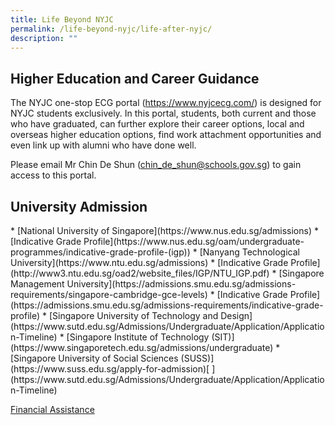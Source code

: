 ```yaml
---
title: Life Beyond NYJC
permalink: /life-beyond-nyjc/life-after-nyjc/
description: ""
---
```

<h2>Higher Education and Career Guidance</h2>


<p>The NYJC one-stop ECG portal (<a href="https://www.nyjcecg.com/" target="_blank" rel="noopener">https://www.nyjcecg.com/</a>) is designed for NYJC students exclusively. In this portal, students, both current and those who have graduated, can further explore their career options, local and overseas higher education options, find work attachment opportunities and even link up with alumni who have done well.</p>
<p>Please email Mr Chin De Shun (<a href="mailto:chin_de_shun@schools.gov.sg">chin_de_shun@schools.gov.sg</a>) to gain access to this portal.</p>

<h2>University Admission</h2>
*   [National University of Singapore](https://www.nus.edu.sg/admissions)
    *   [Indicative Grade Profile](https://www.nus.edu.sg/oam/undergraduate-programmes/indicative-grade-profile-(igp))
*   [Nanyang Technological University](https://www.ntu.edu.sg/admissions)
    *   [Indicative Grade Profile](http://www3.ntu.edu.sg/oad2/website_files/IGP/NTU_IGP.pdf)
*   [Singapore Management University](https://admissions.smu.edu.sg/admissions-requirements/singapore-cambridge-gce-levels)
    *   [Indicative Grade Profile](https://admissions.smu.edu.sg/admissions-requirements/indicative-grade-profile)
*   [Singapore University of Technology and Design](https://www.sutd.edu.sg/Admissions/Undergraduate/Application/Application-Timeline)
*   [Singapore Institute of Technology (SIT)](https://www.singaporetech.edu.sg/admissions/undergraduate)
*   [Singapore University of Social Sciences (SUSS)](https://www.suss.edu.sg/apply-for-admission)[  
    ](https://www.sutd.edu.sg/Admissions/Undergraduate/Application/Application-Timeline)

[Financial Assistance](https://nanyangjc.moe.edu.sg/wp-content/uploads/2020/09/University-FAS.pdf)